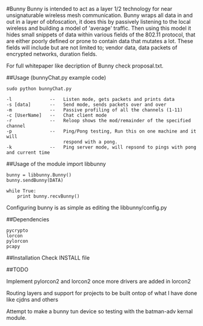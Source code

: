 #Bunny
Bunny is intended to act as a layer 1/2 technology for near unsignaturable wireless mesh communication.
Bunny wraps all data in and out in a layer of obfoscation, it does this by passively listening to 
the local wireless and building a model of 'average' traffic. Then using this model it hides small 
snippets of data within various fields of the 802.11 protocol, that are either poorly defined or 
prone to contain data that mutates a lot.  These fields will include but are not limited to; vendor 
data, data packets of encrypted networks, duration fields.

For full whitepaper like decription of Bunny check proposal.txt.

##Usage (bunnyChat.py example code)

	sudo python bunnyChat.py
	
	-l              --   Listen mode, gets packets and prints data
	-s [data]       --   Send mode, sends packets over and over
	-m              --   Passive profiling of all the channels (1-11)
	-c [UserName]   --   Chat client mode
	-r              --   Reloop shows the mod/remainder of the specified channel
	-p              --   Ping/Pong testing, Run this on one machine and it will
						 respond with a pong.
	-k              --   Ping server mode, will repsond to pings with pong and current time

##Usage of the module
	import libbunny
	
	bunny = libbunny.Bunny()
	bunny.sendBunny(DATA)

	while True:
		print bunny.recvBunny()

Configuring bunny is as simple as editing the libbunny/config.py

##Dependencies

	pycrypto
	lorcon
	pylorcon
	pcapy

##Installation
Check INSTALL file

##TODO

Implement pylorcon2 and lorcon2 once more drivers are added in lorcon2

Routing layers and support for projects to be built ontop of what I have done
like cjdns and others

Attempt to make a bunny tun device so testing with the batman-adv kernal module.
